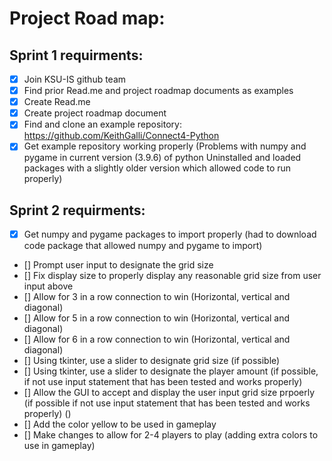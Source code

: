 # Project Road map:

## Sprint 1 requirments:

- [x] Join KSU-IS github team
- [x] Find prior Read.me and project roadmap documents as examples
- [x] Create Read.me
- [x] Create project roadmap document
- [x] Find and clone an example repository: https://github.com/KeithGalli/Connect4-Python 
- [x] Get example repository working properly 
   (Problems with numpy and pygame in current version (3.9.6) of python
   Uninstalled and loaded packages with a slightly older version which allowed code to run properly)
   
## Sprint 2 requirments:
- [x] Get numpy and pygame packages to import properly
   (had to download code package that allowed numpy and pygame to import)
- [] Prompt user input to designate the grid size
- [] Fix display size to properly display any reasonable grid size from user input above
- [] Allow for 3 in a row connection to win (Horizontal, vertical and diagonal)
- [] Allow for 5 in a row connection to win (Horizontal, vertical and diagonal)
- [] Allow for 6 in a row connection to win (Horizontal, vertical and diagonal)
- [] Using tkinter, use a slider to designate grid size (if possible)
- [] Using tkinter, use a slider to designate the player amount (if possible, if not use input statement that has been tested and works properly) 
- [] Allow the GUI to accept and display the user input grid size prpoerly (if possible if not use input statement that has been tested and works properly)
    ()
- [] Add the color yellow to be used in gameplay
- [] Make changes to allow for 2-4 players to play (adding extra colors to use in gameplay)
